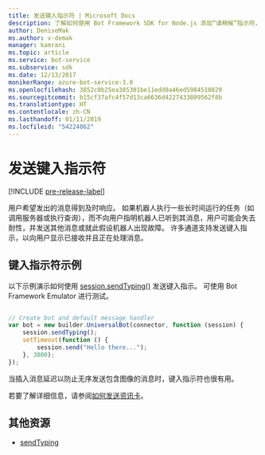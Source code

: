 ```yaml
---
title: 发送键入指示符 | Microsoft Docs
description: 了解如何使用 Bot Framework SDK for Node.js 添加“请稍候”指示符，告诉用户机器人正在处理请求
author: DeniseMak
ms.author: v-demak
manager: kamrani
ms.topic: article
ms.service: bot-service
ms.subservice: sdk
ms.date: 12/13/2017
monikerRange: azure-bot-service-3.0
ms.openlocfilehash: 3852c0b25ea385301be11edd0a46ed5984510820
ms.sourcegitcommit: b15cf37afc4f57d13ca6636d4227433809562f8b
ms.translationtype: HT
ms.contentlocale: zh-CN
ms.lasthandoff: 01/11/2019
ms.locfileid: "54224862"
---
```

# <a name="send-a-typing-indicator"></a>发送键入指示符 

[!INCLUDE [pre-release-label](../includes/pre-release-label-v3.md)]

用户希望发出的消息得到及时响应。 如果机器人执行一些长时间运行的任务（如调用服务器或执行查询），而不向用户指明机器人已听到其消息，用户可能会失去耐性，并发送其他消息或就此假设机器人出现故障。
许多通道支持发送键入指示，以向用户显示已接收并且正在处理消息。


## <a name="typing-indicator-example"></a>键入指示符示例

以下示例演示如何使用 [session.sendTyping()][SendTyping] 发送键入指示。  可使用 Bot Framework Emulator 进行测试。


```javascript

// Create bot and default message handler
var bot = new builder.UniversalBot(connector, function (session) {
    session.sendTyping();
    setTimeout(function () {
        session.send("Hello there...");
    }, 3000);
});
```

当插入消息延迟以防止无序发送包含图像的消息时，键入指示符也很有用。

若要了解详细信息，请参阅[如何发送资讯卡](bot-builder-nodejs-send-rich-cards.md)。


## <a name="additional-resources"></a>其他资源

* [sendTyping][SendTyping]


[SendTyping]: https://docs.botframework.com/en-us/node/builder/chat-reference/classes/_botbuilder_d_.session#sendtyping
[IMessage]: http://docs.botframework.com/en-us/node/builder/chat-reference/interfaces/_botbuilder_d_.imessage
